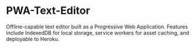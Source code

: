 # PWA-Text-Editor
Offline-capable text editor built as a Progressive Web Application. Features include IndexedDB for local storage, service workers for asset caching, and deployable to Heroku.
